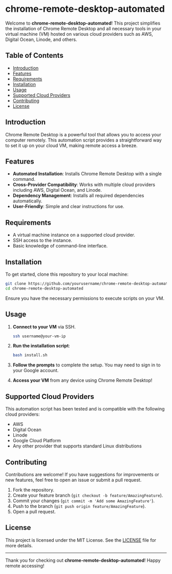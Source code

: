 # chrome-remote-desktop-automated

Welcome to **chrome-remote-desktop-automated**! This project simplifies the installation of Chrome Remote Desktop and all necessary tools in your virtual machine (VM) hosted on various cloud providers such as AWS, Digital Ocean, Linode, and others.

## Table of Contents

- [Introduction](#introduction)
- [Features](#features)
- [Requirements](#requirements)
- [Installation](#installation)
- [Usage](#usage)
- [Supported Cloud Providers](#supported-cloud-providers)
- [Contributing](#contributing)
- [License](#license)

## Introduction

Chrome Remote Desktop is a powerful tool that allows you to access your computer remotely. This automation script provides a straightforward way to set it up on your cloud VM, making remote access a breeze.

## Features

- **Automated Installation**: Installs Chrome Remote Desktop with a single command.
- **Cross-Provider Compatibility**: Works with multiple cloud providers including AWS, Digital Ocean, and Linode.
- **Dependency Management**: Installs all required dependencies automatically.
- **User-Friendly**: Simple and clear instructions for use.

## Requirements

- A virtual machine instance on a supported cloud provider.
- SSH access to the instance.
- Basic knowledge of command-line interface.

## Installation

To get started, clone this repository to your local machine:

```bash
git clone https://github.com/yourusername/chrome-remote-desktop-automated.git
cd chrome-remote-desktop-automated
```

Ensure you have the necessary permissions to execute scripts on your VM.

## Usage

1. **Connect to your VM** via SSH.

   ```bash
   ssh username@your-vm-ip
   ```

2. **Run the installation script**:

   ```bash
   bash install.sh
   ```

3. **Follow the prompts** to complete the setup. You may need to sign in to your Google account.

4. **Access your VM** from any device using Chrome Remote Desktop!

## Supported Cloud Providers

This automation script has been tested and is compatible with the following cloud providers:

- AWS
- Digital Ocean
- Linode
- Google Cloud Platform
- Any other provider that supports standard Linux distributions

## Contributing

Contributions are welcome! If you have suggestions for improvements or new features, feel free to open an issue or submit a pull request.

1. Fork the repository.
2. Create your feature branch (`git checkout -b feature/AmazingFeature`).
3. Commit your changes (`git commit -m 'Add some AmazingFeature'`).
4. Push to the branch (`git push origin feature/AmazingFeature`).
5. Open a pull request.

## License

This project is licensed under the MIT License. See the [LICENSE](LICENSE) file for more details.

---

Thank you for checking out **chrome-remote-desktop-automated**! Happy remote accessing!
